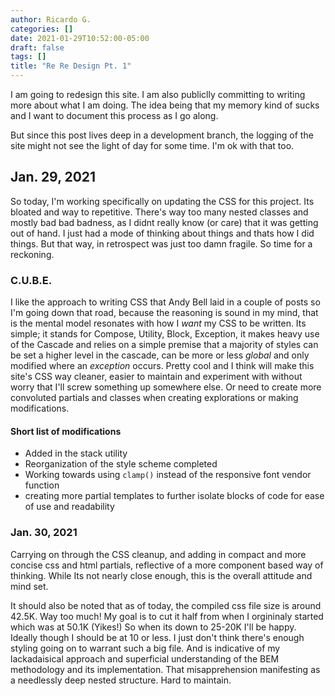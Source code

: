 ```yaml
---
author: Ricardo G.
categories: []
date: 2021-01-29T10:52:00-05:00
draft: false
tags: []
title: "Re Re Design Pt. 1"
---
```


I am going to redesign this site. I am also publiclly committing to writing more about what I am doing. The idea being that my memory kind of sucks and I want to document this process as I go along.

But since this post lives deep in a development branch, the logging of the site might not see the light of day for some time. I'm ok with that too.

## Jan. 29, 2021

So today, I'm working specifically on updating the CSS for this project. Its bloated and way to repetitive. There's way too many nested classes and mostly bad bad badness, as I didnt really know (or care) that it was getting out of hand. I just had a mode of thinking about things and thats how I did things. But that way, in retrospect was just too damn fragile. So time for a reckoning.

### C.U.B.E.

I like the approach to writing CSS that Andy Bell laid in a couple of posts so I'm going down that road, because the reasoning is sound in my mind, that is the mental model resonates with how I _want_ my CSS to be written. Its simple; it stands for Compose, Utility, Block, Exception, it makes heavy use of the Cascade and relies on a simple premise that a majority of styles can be set a higher level in the cascade, can be more or less _global_ and only modified where an _exception_ occurs. Pretty cool and I think will make this site's CSS way cleaner, easier to maintain and experiment with without worry that I'll screw something up somewhere else. Or need to create more convoluted partials and classes when creating explorations or making modifications.

#### Short list of modifications

- Added in the stack utility
- Reorganization of the style scheme completed
- Working towards using `clamp()` instead of the responsive font vendor function
- creating more partial templates to further isolate blocks of code for ease of use and readability

### Jan. 30, 2021

Carrying on through the CSS cleanup, and adding in compact and more concise css and html partials, reflective of a more component based way of thinking. While Its not nearly close enough, this is the overall attitude and mind set.

It should also be noted that as of today, the compiled css file size is around 42.5K. Way too much! My goal is to cut it half from when I orgininaly started which was at 50.1K (Yikes!) So when its down to 25-20K I'll be happy. Ideally though I should be at 10 or less. I just don't think there's enough styling going on to warrant such a big file. And is indicative of my lackadaisical approach and superficial understanding of the BEM methodology and its implementation. That misapprehension manifesting as a needlessly deep nested structure. Hard to maintain.
